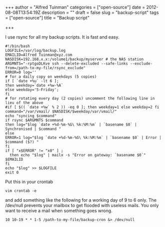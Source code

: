 +++
author = "Alfred Tuinman"
categories = ["open-source"]
date = 2012-08-08T13:54:19Z
description = ""
draft = false
slug = "backup-script"
tags = ["open-source"]
title = "Backup script"

+++


I use rsync for all my backup scripts. It is fast and easy.

    #!/bin/bash 
    LOGFILE=/var/log/backup.log 
    EMAILID=Alfred Tuinman@xyz.com 
    NASDISK=192.168.x.x:/volume1/backup/myserver # the NAS station 
    ARGMNTS="-rptgoDLKve ssh --delete-excluded --safe-links --exclude-from=/path-to-my-file/rsync_exclude" 
    ERROR=0 log='' 
    # for a daily copy on weekdays (5 copies) 
    if [ `date +%u` -lt 6 ]; 
    then weekday=`date +%w-%A` 
    else weekday='5-Friday'; 
    fi 
    # for rotating every day (2 copies) uncomment the following line in lieu of the above 
    #if [ $(( `date +%w` % 2 )) -eq 0 ]; then weekday=1 else weekday=2 fi command="/var/vmail/ $NASDISK/$weekday/var/vmail/" 
    echo "syncing $command" 
    if rsync $ARGMNTS $command 
    then log="$log `date +%d-%m-%G\ %k:%M:%m` | `basename $0` | Synchronised | $command " 
    else 
    ERROR=1 log="$log `date +%d-%m-%G\ %k:%M:%m` | `basename $0` | Error | $command ($?) " 
    fi 
    if [ "x$ERROR" != "x0" ] ; 
      then echo "$log" | mailx -s "Error on gateway: `basename $0`" $EMAILID 
    fi 
    echo "$log" >> $LOGFILE 
    exit 0

Put this in your crontab

    vim crontab -e

and add something like the following for a working day of 9 to 6 only. The /dev/null prevents your mailbox to get flooded with useless mails. You only want to receive a mail when something goes wrong.

    10 10-19 * * 1-5 /path-to-my-file/backup-cron &> /dev/null

